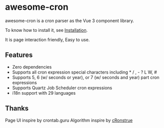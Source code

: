 # awesome-cron

awesome-cron is a cron parser as the Vue 3 component library.

To know how to install it, see [Installation](./packages/components//README.md).

It is page interaction friendly, Easy to use.

## Features

- Zero dependencies
- Supports all cron expression special characters including * / , - ? L W, #
- Supports 5, 6 (w/ seconds or year), or 7 (w/ seconds and year) part cron expressions
- Supports Quartz Job Scheduler cron expressions
- i18n support with 29 languages

## Thanks
Page UI inspire by crontab.guru
Algorithm inspire by [cRonstrue](https://github.com/yongchin0821/cRonstrue)